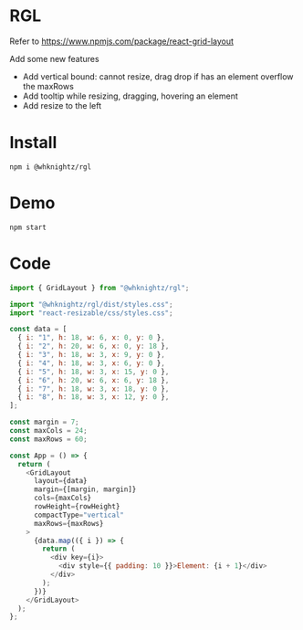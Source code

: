 # RGL

Refer to https://www.npmjs.com/package/react-grid-layout

Add some new features

- Add vertical bound: cannot resize, drag drop if has an element overflow the maxRows
- Add tooltip while resizing, dragging, hovering an element
- Add resize to the left

# Install

`npm i @whknightz/rgl`

# Demo

`npm start`

# Code

```js
import { GridLayout } from "@whknightz/rgl";

import "@whknightz/rgl/dist/styles.css";
import "react-resizable/css/styles.css";

const data = [
  { i: "1", h: 18, w: 6, x: 0, y: 0 },
  { i: "2", h: 20, w: 6, x: 0, y: 18 },
  { i: "3", h: 18, w: 3, x: 9, y: 0 },
  { i: "4", h: 18, w: 3, x: 6, y: 0 },
  { i: "5", h: 18, w: 3, x: 15, y: 0 },
  { i: "6", h: 20, w: 6, x: 6, y: 18 },
  { i: "7", h: 18, w: 3, x: 18, y: 0 },
  { i: "8", h: 18, w: 3, x: 12, y: 0 },
];

const margin = 7;
const maxCols = 24;
const maxRows = 60;

const App = () => {
  return (
    <GridLayout
      layout={data}
      margin={[margin, margin]}
      cols={maxCols}
      rowHeight={rowHeight}
      compactType="vertical"
      maxRows={maxRows}
    >
      {data.map(({ i }) => {
        return (
          <div key={i}>
            <div style={{ padding: 10 }}>Element: {i + 1}</div>
          </div>
        );
      })}
    </GridLayout>
  );
};
```
